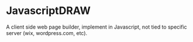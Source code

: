 # JavascriptDRAW
A client side web page builder, implement in Javascript, not tied to specific server (wix, wordpress.com, etc).
